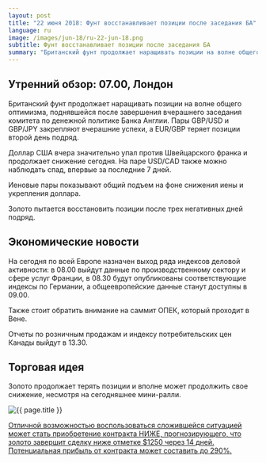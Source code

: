 ```yaml
---
layout: post
title: "22 июня 2018: Фунт восстанавливает позиции после заседания БА"
language: ru
image: /images/jun-18/ru-22-jun-18.png
subtitle: Фунт восстанавливает позиции после заседания БА
summary: "Британский фунт продолжает наращивать позиции на волне общего оптимизма, поднявшейся после завершения вчерашнего заседания комитета по денежной политике Банка Англии"
---
```

##  Утренний обзор: 07.00, Лондон

Британский фунт продолжает наращивать позиции на волне общего оптимизма, поднявшейся после завершения вчерашнего заседания комитета по денежной политике Банка Англии. Пары GBP/USD и GBP/JPY закрепляют вчерашние успехи, а EUR/GBP теряет позиции второй день подряд.

Доллар США вчера значительно упал против Швейцарского франка и продолжает снижение сегодня. На паре USD/CAD также можно наблюдать спад, впервые за последние 7 дней. 

Иеновые пары показывают общий подъем на фоне снижения иены и укрепления доллара.

Золото пытается восстановить позиции после трех негативных дней подряд.
 
 
## Экономические новости
 
На сегодня по всей Европе назначен выход ряда индексов деловой активности: в 08.00 выйдут данные по производственному сектору и сфере услуг Франции, в 08.30 будут опубликованы соответствующие индексы по Германии, а общеевропейские данные станут доступны в 09.00.

Также стоит обратить внимание на саммит ОПЕК, который проходит в Вене.

Отчеты по розничным продажам и индексу потребительских цен Канады выйдут в 13.30.
 
 
## Торговая идея
 
Золото продолжает терять позиции и вполне может продолжить свое снижение, несмотря на сегодняшнее мини-ралли.

<img src="{{ site.url }}/images/jun-18/ru-22-jun-18.png" alt="{{ page.title }}"  title="{{ page.title }}">

<a href="%LINK%%?currency=USD&market=commodities&underlying=frxXAUUSD&formname=higherlower&duration_amount=14&duration_units=d&amount=10&amount_type=stake&expiry_type=duration&barrier=1250" target="_blank" rel="noopener noreferrer nofollow">Отличной возможностью воспользоваться сложившейся ситуацией может стать приобретение контракта НИЖЕ, прогнозирующего, что золото завершит сделку ниже отметке $1250 через 14 дней. Потенциальная прибыль от контракта может составить до 290%.
</a>
